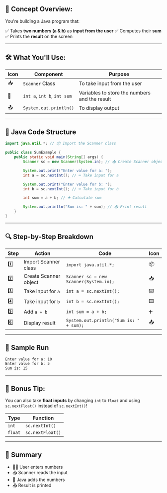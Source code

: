 ## 🧠 Concept Overview:

You're building a Java program that:

✅ Takes **two numbers (a & b)** as **input from the user**
✅ Computes their **sum**
✅ Prints the **result** on the screen

---

## 🛠️ What You'll Use:

| Icon | Component                   | Purpose                                       |
| ---- | --------------------------- | --------------------------------------------- |
| 📥   | `Scanner` Class             | To take input from the user                   |
| 🧮   | `int a`, `int b`, `int sum` | Variables to store the numbers and the result |
| 📤   | `System.out.println()`      | To display output                             |

---

## 📄 Java Code Structure

```java
import java.util.*; // 📦 Import the Scanner class

public class SumExample {
    public static void main(String[] args) {
        Scanner sc = new Scanner(System.in); // 📥 Create Scanner object

        System.out.print("Enter value for a: ");
        int a = sc.nextInt(); // ⌨️ Take input for a

        System.out.print("Enter value for b: ");
        int b = sc.nextInt(); // ⌨️ Take input for b

        int sum = a + b; // ➕ Calculate sum

        System.out.println("Sum is: " + sum); // 📤 Print result
    }
}
```

---

## 🔍 Step-by-Step Breakdown

| Step | Action                | Code                                    | Icon |
| ---- | --------------------- | --------------------------------------- | ---- |
| 1️⃣  | Import Scanner class  | `import java.util.*;`                   | 📦   |
| 2️⃣  | Create Scanner object | `Scanner sc = new Scanner(System.in);`  | 📥   |
| 3️⃣  | Take input for `a`    | `int a = sc.nextInt();`                 | ⌨️   |
| 4️⃣  | Take input for `b`    | `int b = sc.nextInt();`                 | ⌨️   |
| 5️⃣  | Add `a + b`           | `int sum = a + b;`                      | ➕    |
| 6️⃣  | Display result        | `System.out.println("Sum is: " + sum);` | 📤   |

---

## 🧪 Sample Run

```bash
Enter value for a: 10
Enter value for b: 5
Sum is: 15
```

---

## 🧠 Bonus Tip:

You can also take **float inputs** by changing `int` to `float` and using `sc.nextFloat()` instead of `sc.nextInt()`!

| Type    | Function         |
| ------- | ---------------- |
| `int`   | `sc.nextInt()`   |
| `float` | `sc.nextFloat()` |

---

## 🏁 Summary

* 🧍‍♂️ User enters numbers
* 📥 Scanner reads the input
* 🧮 Java adds the numbers
* 📤 Result is printed